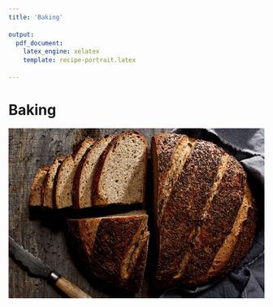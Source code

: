 ```yaml
---
title: 'Baking'

output: 
  pdf_document:
    latex_engine: xelatex
    template: recipe-portrait.latex
    
---
```


# Baking

![](../assets/img/JewishRye.png)